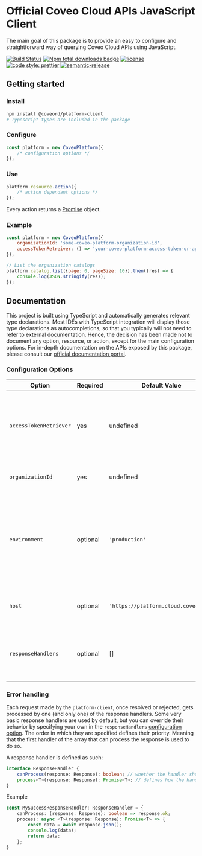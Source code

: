 # Official Coveo Cloud APIs JavaScript Client

The main goal of this package is to provide an easy to configure and straightforward way of querying Coveo Cloud APIs using JavaScript.

[![Build Status](https://img.shields.io/travis/coveo/platform-client.svg?style=flat-square)](https://travis-ci.org/coveo/platform-client)
[![Npm total downloads badge](https://img.shields.io/npm/dt/@coveord/platform-client?style=flat-square)](https://www.npmjs.com/package/react-vapor)
[![license](https://img.shields.io/hexpm/l/plug.svg?style=flat-square)](LICENSE)
[![code style: prettier](https://img.shields.io/badge/code_style-prettier-ff69b4.svg?style=flat-square)](https://github.com/prettier/prettier)
[![semantic-release](https://img.shields.io/badge/%20%20%F0%9F%93%A6%F0%9F%9A%80-semantic--release-e10079.svg?style=flat-square)](https://github.com/semantic-release/semantic-release)

## Getting started

### Install

```bash
npm install @coveord/platform-client
# Typescript types are included in the package
```

### Configure

```js
const platform = new CoveoPlatform({
    /* configuration options */
});
```

### Use

```js
platform.resource.action({
    /* action dependant options */
});
```

Every action returns a [Promise](https://developer.mozilla.org/en-US/docs/Web/JavaScript/Guide/Using_promises) object.

### Example

```js
const platform = new CoveoPlatform({
    organizationId: 'some-coveo-platform-organization-id',
    accessTokenRetreiver: () => 'your-coveo-platform-access-token-or-api-key',
});

// List the organization catalogs
platform.catalog.list({page: 0, pageSize: 10}).then((res) => {
    console.log(JSON.stringify(res));
});
```

## Documentation

This project is built using TypeScript and automatically generates relevant type declarations. Most IDEs with TypeScript integration will display those type declarations as autocompletions, so that you typically will not need to refer to external documentation. Hence, the decision has been made not to document any option, resource, or action, except for the main configuration options. For in-depth documentation on the APIs exposed by this package, please consult our [official documentation portal](https://docs.coveo.com/en/151/cloud-v2-developers/coveo-cloud-v2-for-developers).

### Configuration Options

| Option                 | Required | Default Value                        | Description                                                                                                                                      |
| ---------------------- | -------- | ------------------------------------ | ------------------------------------------------------------------------------------------------------------------------------------------------ |
| `accessTokenRetriever` | yes      | undefined                            | A function that provides the access token or API key. Executed before every call to ensure token freshness.                                      |
| `organizationId`       | yes      | undefined                            | The unique identifier of the target organization.                                                                                                |
| `environment`          | optional | `'production'`                       | The target environment. If one of following: `'development'`, `'staging'`, `'production'`, `'hipaa'`; automatically targets the associated host. |
| `host`                 | optional | `'https://platform.cloud.coveo.com'` | The target host. Useful to target local hosts when testing.                                                                                      |
| `responseHandlers`     | optional | []                                   | Custom server response handlers. See [error handling section](#error-handling) for detailed explanation.                                         |

### Error handling

Each request made by the `platform-client`, once resolved or rejected, gets processed by one (and only one) of the response handlers. Some very basic response handlers are used by default, but you can override their behavior by specifying your own in the `responseHandlers` [configuration option](#configuration-option). The order in which they are specified defines their priority. Meaning that the first handler of the array that can process the response is used to do so.

A response handler is defined as such:

```ts
interface ResponseHandler {
    canProcess(response: Response): boolean; // whether the handler should be used to process the response
    process<T>(response: Response): Promise<T>; // defines how the handler processes the response
}
```

Example

```ts
const MySuccessResponseHandler: ResponseHandler = {
    canProcess: (response: Response): boolean => response.ok;
    process: async <T>(response: Response): Promise<T> => {
        const data = await response.json();
        console.log(data);
        return data;
    };
}
```